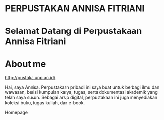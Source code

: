 # PERPUSTAKAN ANNISA FITRIANI
# Selamat Datang di Perpustakaan Annisa Fitriani
# About me

   http://pustaka.unp.ac.id/
   
<head>
<body>
Hai, saya Annisa. Perpustakaan pribadi ini saya buat untuk berbagi ilmu dan wawasan, berisi kumpulan karya, tugas, serta dokumentasi akademik yang telah saya susun. Sebagai arsip digital, perpustakaan ini juga menyediakan koleksi buku, tugas kuliah, dan e-book.







Homepage


 

